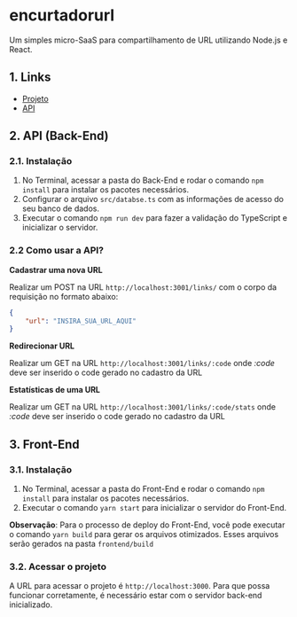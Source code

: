 # encurtadorurl
Um simples micro-SaaS para compartilhamento de URL utilizando Node.js e React.

## 1. Links

- [Projeto](http://www.encurtadorurl.tk/)
- [API](http://api.encurtadorurl.tk:3001)

## 2. API (Back-End)

### 2.1. Instalação

1. No Terminal, acessar a pasta do Back-End e rodar o comando `npm install` para instalar os pacotes necessários.
2. Configurar o arquivo  `src/databse.ts` com as informações de acesso do seu banco de dados.
3. Executar o comando `npm run dev` para fazer a validação do TypeScript e inicializar o servidor. 

### 2.2 Como usar a API?

**Cadastrar uma nova URL**

Realizar um POST na URL `http://localhost:3001/links/` com o corpo da requisição no formato abaixo:

```json
{
    "url": "INSIRA_SUA_URL_AQUI"
}
````

**Redirecionar URL**

Realizar um GET na URL `http://localhost:3001/links/:code` onde *:code* deve ser inserido o code gerado no cadastro da URL

**Estatísticas de uma URL**

Realizar um GET na URL `http://localhost:3001/links/:code/stats` onde *:code* deve ser inserido o code gerado no cadastro da URL

## 3. Front-End

### 3.1. Instalação

1. No Terminal, acessar a pasta do Front-End e rodar o comando `npm install` para instalar os pacotes necessários.
2. Executar o comando `yarn start` para inicializar o servidor do Front-End.

**Observação**: Para o processo de deploy do Front-End, você pode executar o comando `yarn build` para gerar os arquivos otimizados. Esses arquivos serão gerados na pasta `frontend/build`

### 3.2. Acessar o projeto

A URL para acessar o projeto é `http://localhost:3000`. Para que possa funcionar corretamente, é necessário estar com o servidor back-end inicializado.